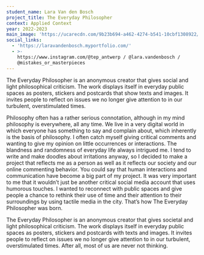 ```yaml
---
student_name: Lara Van den Bosch
project_title: The Everyday Philosopher
context: Applied Context
year: 2022-2023
main_image: 'https://ucarecdn.com/9b23b694-a462-4274-b541-10cbf1308922/'
social_links:
  - 'https://laravandenbosch.myportfolio.com/'
  - >-
    https://www.instagram.com/@tep_antwerp / @lara.vandenbosch /
    @mistakes_or_masterpieces
---
```

The Everyday Philosopher is an anonymous creator that gives social and light philosophical criticism. The work displays itself in everyday public spaces as posters, stickers and postcards that show texts and images. It invites people to reflect on issues we no longer give attention to in our turbulent, overstimulated times.

Philosophy often has a rather serious connotation, although in my mind philosophy is everywhere, all any time. We live in a very digital world in which everyone has something to say and complain about, which inherently is the basis of philosophy. I often catch myself giving critical comments and wanting to give my opinion on little occurrences or interactions. The blandness and randomness of everyday life always intrigued me. I tend to write and make doodles about irritations anyway, so I decided to make a project that reflects me as a person as well as it reflects our society and our online commenting behavior. You could say that human interactions and communication have become a big part of my project.  It was very important to me that it wouldn’t just be another critical social media account that uses humorous touches. I wanted to reconnect with public spaces and give people a chance to rethink their use of time and their attention to their surroundings by using tactile media in the city. That’s how The Everyday Philosopher was born.

The Everyday Philosopher is an anonymous creator that gives societal and light philosophical criticism. The work displays itself in everyday public spaces as posters, stickers and postcards with texts and images. It invites people to reflect on issues we no longer give attention to in our turbulent, overstimulated times. After all, most of us are never not thinking.